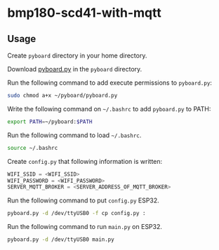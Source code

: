 # bmp180-scd41-with-mqtt
## Usage
Create `pyboard` directory in your home directory.

Download [pyboard.py](
https://github.com/micropython/micropython/blob/master/tools/pyboard.py) in the `pyboard` directory.

Run the following command to add execute permissions to `pyboard.py`:

```bash
sudo chmod a+x ~/pyboard/pyboard.py
```

Write the following command on `~/.bashrc` to add `pyboard.py` to PATH:

```bash
export PATH=~/pyboard:$PATH
```

Run the following command to load `~/.bashrc`.

```bash
source ~/.bashrc
```

Create `config.py` that following information is written:

```python
WIFI_SSID = <WIFI_SSID>
WIFI_PASSWORD = <WIFI_PASSWORD>
SERVER_MQTT_BROKER = <SERVER_ADDRESS_OF_MQTT_BROKER>
````

Run the following command to put `config.py` ESP32.

```bash
pyboard.py -d /dev/ttyUSB0 -f cp config.py :
```

Run the following command to run `main.py` on ESP32.

```bash
pyboard.py -d /dev/ttyUSB0 main.py
```
